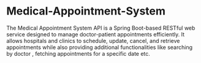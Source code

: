 # Medical-Appointment-System
The Medical Appointment System API is a Spring Boot-based RESTful web service designed to manage doctor-patient appointments efficiently. It allows hospitals and clinics to schedule, update, cancel, and retrieve appointments while also providing additional functionalities like searching by doctor , fetching appointments for a specific date etc.
